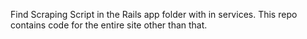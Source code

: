 Find Scraping Script in the Rails app folder with in services. This repo contains code for the entire site other than that.
